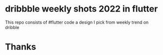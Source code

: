 # dribbble weekly shots 2022 in flutter

This repo consists of #flutter code a design I pick from weekly trend on dribble

# Thanks
